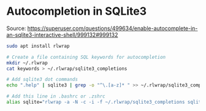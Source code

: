 # Autocompletion in SQLite3

Source: https://superuser.com/questions/499634/enable-autocomplete-in-an-sqlite3-interactive-shell/999132#999132

```bash
sudo apt install rlwrap

# Create a file containing SQL keywords for autocompletion
mkdir ~/.rlwrap
cat keywords > ~/.rlwrap/sqlite3_completions

# Add sqlite3 dot commands
echo ".help" | sqlite3 | grep -o "^\.[a-z]* " >> ~/.rlwrap/sqlite3_completions

# Add this line in .bashrc or .zshrc
alias sqlite="rlwrap -a -N -c -i -f ~/.rlwrap/sqlite3_completions sqlite3"
```
